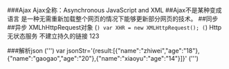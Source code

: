 ###Ajax
Ajax全称：Asynchronous JavaScript and XML
##Ajax不是某种变成语言
是一种无需重新加载整个网页的情况下能够更新部分网页的技术。
##同步
##异步
XMLhHttpRequest对象
(```)
    var XHR = new XMLHttpRequest();
(```)
Http 无状态服务 不建立持久的链接
123


###解析json
(''')
var jsonStr='{result:[{"name":"zhiwei","age":"18"},{"name":"gaogao","age":"20"},{"name":"xiaoyu":"age":"14"}]}'
(''')